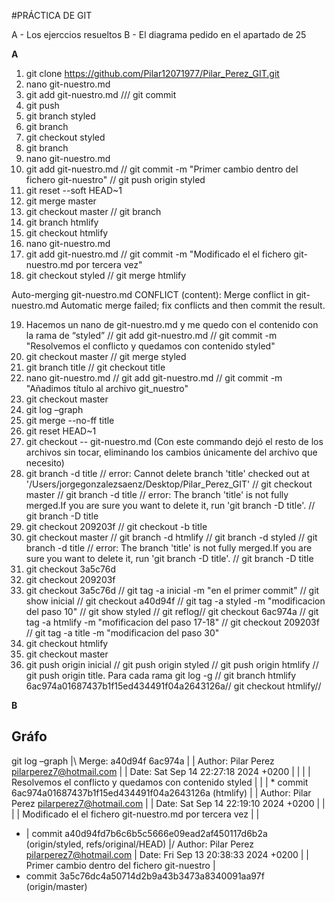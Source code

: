 #PRÁCTICA DE GIT 

A -  Los ejerccios resueltos
B -  El diagrama pedido en el apartado de 25

**A**

1.	git clone https://github.com/Pilar12071977/Pilar_Perez_GIT.git
2.	nano git-nuestro.md
3.	git add git-nuestro.md     /// git commit
4.	git push
5.	git branch styled
6.	git branch
7.	git checkout styled
8.	git branch
9.	nano git-nuestro.md   
10.	git add git-nuestro.md // git commit -m "Primer cambio dentro del fichero git-nuestro"   //    git push origin styled
11.	git reset --soft HEAD~1
12.	git merge master
13.	git checkout master // git branch
14.	git branch htmlify
15.	git checkout htmlify
16.	nano git-nuestro.md
17.	git add git-nuestro.md // git commit -m "Modificado el el fichero git-nuestro.md por tercera vez"
18.	git checkout styled // git merge htmlify
 
Auto-merging git-nuestro.md
CONFLICT (content): Merge conflict in git-nuestro.md
Automatic merge failed; fix conflicts and then commit the result.

19.	Hacemos un nano de git-nuestro.md y me quedo con el contenido con la rama de “styled” // git add git-nuestro.md // git commit -m "Resolvemos el conflicto y quedamos con contenido styled"
20.	git checkout master //   git merge styled
21.	git branch title // git checkout title
22.	nano git-nuestro.md // git add git-nuestro.md // git commit -m "Añadimos título al archivo git_nuestro"
23.	git checkout master
24.	git log –graph
25.	git merge --no-ff title
26.	git reset HEAD~1
27.	git checkout -- git-nuestro.md  (Con este commando dejó el resto de los archivos sin tocar, eliminando los cambios únicamente del archivo que necesito)
28.	git branch -d title // error: Cannot delete branch 'title' checked out at '/Users/jorgegonzalezsaenz/Desktop/Pilar_Perez_GIT' // git checkout master // git branch -d title // error: The branch 'title' is not fully merged.If you are sure you want to delete it, run 'git branch -D title'. // git branch -D title
29.	git checkout 209203f // git checkout -b title
30.	git checkout master // git branch -d  htmlify //  git branch -d  styled // git branch -d  title // error: The branch 'title' is not fully merged.If you are sure you want to delete it, run 'git branch -D title'. // git branch -D  title
31.	git checkout 3a5c76d
32.	git checkout 209203f
33.	git checkout 3a5c76d // git tag -a inicial -m "en el primer commit" //  git show inicial // git checkout a40d94f // git tag -a styled -m "modificacion del paso 10" // git show styled // git reflog// git checkout 6ac974a // git tag -a htmlify  -m "mofificacion del paso 17-18" // git checkout 209203f // git tag -a title  -m "modificacion del paso 30"
34.	git checkout htmlify
35.	git checkout master
36.	git push origin inicial // git push origin styled // git push origin htmlify // git push origin title. Para cada rama git log -g // git branch htmlify 6ac974a01687437b1f15ed434491f04a2643126a// git checkout htmlify//

**B**
## Gráfo 

git log –graph
|\  Merge: a40d94f 6ac974a
| | Author: Pilar Perez <pilarperez7@hotmail.com>
| | Date:   Sat Sep 14 22:27:18 2024 +0200
| |
| |     Resolvemos el conflicto y quedamos con contenido styled
| |
| * commit 6ac974a01687437b1f15ed434491f04a2643126a (htmlify)
| | Author: Pilar Perez <pilarperez7@hotmail.com>
| | Date:   Sat Sep 14 22:19:10 2024 +0200
| |
| |     Modificado el el fichero git-nuestro.md por tercera vez
| |
* | commit a40d94fd7b6c6b5c5666e09ead2af450117d6b2a (origin/styled, refs/original/HEAD)
|/  Author: Pilar Perez <pilarperez7@hotmail.com>
|   Date:   Fri Sep 13 20:38:33 2024 +0200
|
|       Primer cambio dentro del fichero git-nuestro
|
* commit 3a5c76dc4a50714d2b9a43b3473a8340091aa97f (origin/master)




